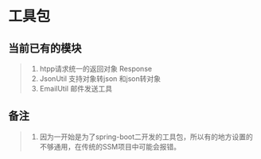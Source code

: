 # 工具包

## 当前已有的模块
>1. htpp请求统一的返回对象 Response
>2. JsonUtil 支持对象转json 和json转对象
>3. EmailUtil 邮件发送工具


## 备注
>1. 因为一开始是为了spring-boot二开发的工具包，所以有的地方设置的不够通用，在传统的SSM项目中可能会报错。